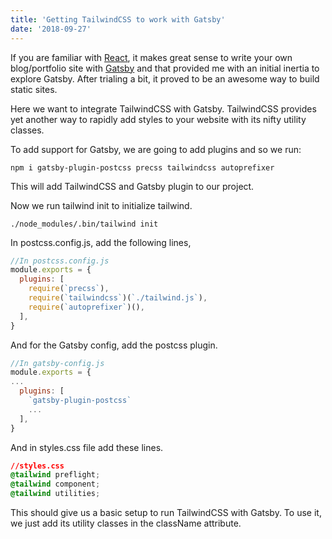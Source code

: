 ```yaml
---
title: 'Getting TailwindCSS to work with Gatsby'
date: '2018-09-27'
---
```


If you are familiar with [React](https://reactjs.org), it makes great sense to write your own blog/portfolio site with [Gatsby](https://www.gatsbyjs.org) and that provided me with an initial inertia to explore Gatsby. After trialing a bit, it proved to be an awesome way to build static sites.

Here we want to integrate TailwindCSS with Gatsby. TailwindCSS provides yet another way to rapidly add styles to your website with its nifty utility classes.

To add support for Gatsby, we are going to add plugins and so we run:

```
npm i gatsby-plugin-postcss precss tailwindcss autoprefixer
```

This will add TailwindCSS and Gatsby plugin to our project.

Now we run tailwind init to initialize tailwind.

```
./node_modules/.bin/tailwind init
```

In postcss.config.js, add the following lines,

```javascript
//In postcss.config.js
module.exports = {
  plugins: [
    require(`precss`),
    require(`tailwindcss`)(`./tailwind.js`),
    require(`autoprefixer`)(),
  ],
}
```

And for the Gatsby config, add the postcss plugin.

```javascript
//In gatsby-config.js
module.exports = {
...
  plugins: [
    `gatsby-plugin-postcss`
    ...
  ],
}
```

And in styles.css file add these lines.

```css
//styles.css
@tailwind preflight;
@tailwind component;
@tailwind utilities;
```

This should give us a basic setup to run TailwindCSS with Gatsby. To use it, we just add its utility classes in the className attribute.
